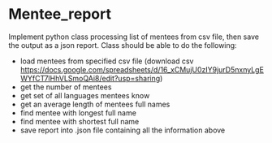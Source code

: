 # Mentee_report

 Implement python class processing list of mentees from csv file, then save the output as a json report. Class should be able to do the following:
   - load mentees from specified csv file (download csv https://docs.google.com/spreadsheets/d/16_xCMujU0zIY9jurD5nxnyLgEWYfCT7lHhVLSmoQAi8/edit?usp=sharing)
   - get the number of mentees
   - get set of all languages mentees know
   - get an average length of mentees full names
   - find mentee with longest full name
   - find mentee with shortest full name
   - save report into .json file containing all the information above
